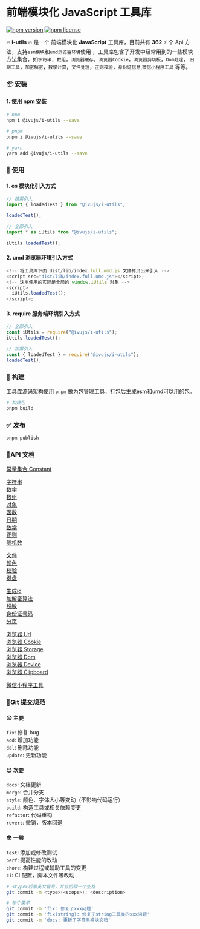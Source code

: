 # 前端模块化 JavaScript 工具库

[![npm version](https://img.shields.io/npm/v/xe-utils.svg?style=flat-square)](https://github.com/qq575792372/i-utils)
[![npm license](https://img.shields.io/github/license/mashape/apistatus.svg)](LICENSE)

🔥 **i-utils** 🔥 是一个 前端模块化 **JavaScript** 工具库，目前共有 **362** ⚡️ 个 Api
方法，支持`esm模块`和`umd浏览器环境`使用
，工具库包含了开发中经常用到的一些模块方法集合，如`字符串`，`数组`，`浏览器缓存`，`浏览器Cookie`，`浏览器剪切板`，`Dom处理`，
`日期工具`，`加密解密`，`数学计算`，`文件处理`，`正则校验`，`身份证信息`,`微信小程序工具`
等等。

### 📦 安装

#### 1. 使用 npm 安装

```bash
# npm
npm i @ivujs/i-utils --save

# pnpm
pnpm i @ivujs/i-utils --save

# yarn
yarn add @ivujs/i-utils --save
```

### 🎨 使用

#### 1. es 模块化引入方式

```javascript
// 按需引入
import { loadedTest } from "@ivujs/i-utils";

loadedTest();

// 全部引入
import * as iUtils from "@ivujs/i-utils";

iUtils.loadedTest();
```

#### 2. umd 浏览器环境引入方式

```javascript
<!-- 将工具库下面 dist/lib/index.full.umd.js 文件拷贝出来引入 -->
<script src="dist/lib/index.full.umd.js"></script>;
<!-- 这里使用的实际是全局的 window.iUtils 对象 -->
<script>
  iUtils.loadedTest();
</script>;
```

#### 3. require 服务端环境引入方式

```javascript
// 全部引入
const iUtils = require("@ivujs/i-utils");
iUtils.loadedTest();

// 按需引入
const { loadedTest } = require("@ivujs/i-utils");
loadedTest();
```

### 🔨 构建

工具库源码架构使用 `pnpm` 做为包管理工具，打包后生成esm和umd可以用的包。

```bash
# 构建包
pnpm build
```

### ✅ 发布

```bash
pnpm publish
```

### 📝API 文档

[常量集合 Constant](https://github.com/qq575792372/i-utils/blob/main/doc/constants.md)

[字符串](https://github.com/qq575792372/i-utils/blob/main/doc/string.md)  
[数字](https://github.com/qq575792372/i-utils/blob/main/doc/number.md)     
[数组](https://github.com/qq575792372/i-utils/blob/main/doc/array.md)    
[对象](https://github.com/qq575792372/i-utils/blob/main/doc/object.md)    
[函数](https://github.com/qq575792372/i-utils/blob/main/doc/function.md)    
[日期](https://github.com/qq575792372/i-utils/blob/main/doc/date.md)   
[数学](https://github.com/qq575792372/i-utils/blob/main/doc/math.md)  
[正则](https://github.com/qq575792372/i-utils/blob/main/doc/regexp.md)  
[随机数](https://github.com/qq575792372/i-utils/blob/main/doc/random.md)

[文件](https://github.com/qq575792372/i-utils/blob/main/doc/file.md)  
[颜色](https://github.com/qq575792372/i-utils/blob/main/doc/color.md)  
[校验](https://github.com/qq575792372/i-utils/blob/main/doc/validate.md)  
[键盘](https://github.com/qq575792372/i-utils/blob/main/doc/keycode.md)

[生成id](https://github.com/qq575792372/i-utils/blob/main/doc/id.md)  
[加解密算法](https://github.com/qq575792372/i-utils/blob/main/doc/crypto.md)  
[脱敏](https://github.com/qq575792372/i-utils/blob/main/doc/desensitized.md)  
[身份证号码](https://github.com/qq575792372/i-utils/blob/main/doc/ID-card.md)  
[分页](https://github.com/qq575792372/i-utils/blob/main/pagination/net.md)

[浏览器 Url](https://github.com/qq575792372/i-utils/blob/main/doc/browser-url.md)  
[浏览器 Cookie](https://github.com/qq575792372/i-utils/blob/main/doc/browser-storage.md)    
[浏览器 Storage](https://github.com/qq575792372/i-utils/blob/main/doc/browser-cookie.md)   
[浏览器 Dom](https://github.com/qq575792372/i-utils/blob/main/doc/browser-dom.md)  
[浏览器 Device](https://github.com/qq575792372/i-utils/blob/main/doc/browser-device.md)  
[浏览器 Clipboard](https://github.com/qq575792372/i-utils/blob/main/doc/browser-clipboard.md)

[微信小程序工具](https://github.com/qq575792372/i-utils/blob/main/doc/weapp.md)

### 🔖Git 提交规范

#### 😝 主要

`fix`: 修复 bug  
`add`: 增加功能  
`del`: 删除功能  
`update`: 更新功能

#### 😉 次要

`docs`: 文档更新  
`merge`: 合并分支  
`style`: 颜色、字体大小等变动（不影响代码运行）  
`build`: 构造工具或相关依赖变更  
`refactor`: 代码重构  
`revert`: 撤销，版本回退

#### 😳 一般

`test`: 添加或修改测试  
`perf`: 提高性能的改动  
`chore`: 构建过程或辅助工具的变更  
`ci`: CI 配置，脚本文件等改动

```bash
# <type>后面英文冒号，并且后跟一个空格
git commit -m <type>(<scope>): <description>

# 举个栗子
git commit -m 'fix: 修复了xxx问题'
git commit -m 'fix(string): 修复了string工具类的xxx问题'
git commit -m 'docs: 更新了字符串模块文档'
```

